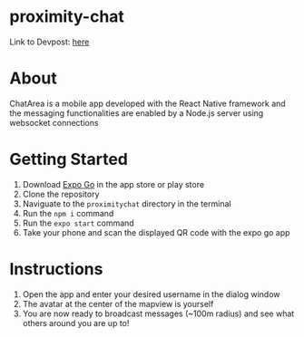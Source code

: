 # proximity-chat

Link to Devpost: [here](https://github.com/Gadiguibou/proximity-chat)

# About

ChatArea is a mobile app developed with the React Native framework and the messaging functionalities are enabled by a Node.js server using websocket connections

# Getting Started
  1. Download [Expo Go](https://expo.dev/client) in the app store or play store
  2. Clone the repository
  3. Naviguate to the `proximitychat` directory in the terminal  
  4. Run the `npm i` command
  5. Run the `expo start` command 
  6. Take your phone and scan the displayed QR code with the expo go app

# Instructions
  1. Open the app and enter your desired username in the dialog window
  2. The avatar at the center of the mapview is yourself
  3. You are now ready to broadcast messages (~100m radius) and see what others around you are up to! 
